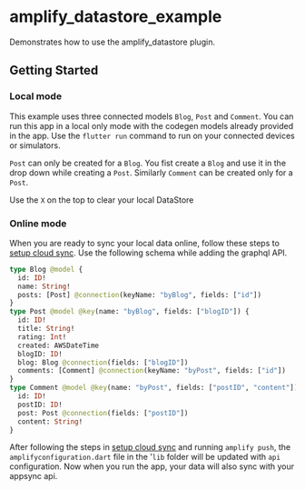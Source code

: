 # amplify_datastore_example

Demonstrates how to use the amplify_datastore plugin.

## Getting Started

### Local mode

This example uses three connected models `Blog`, `Post` and `Comment`. You can run this app in a local only mode with the codegen models already provided in the app. Use the `flutter run` command to run on your connected devices or simulators.

`Post` can only be created for a `Blog`. You fist create a `Blog` and use it in the drop down while creating a `Post`. Similarly `Comment` can be created only for a `Post`.

Use the `X` on the top to clear your local DataStore


### Online mode

When you are ready to sync your local data online, follow these steps to [setup cloud sync](https://docs.amplify.aws/lib/datastore/sync/q/platform/flutter#setup-cloud-sync). Use the following schema while adding the graphql API.

```graphql
type Blog @model {
  id: ID!
  name: String!
  posts: [Post] @connection(keyName: "byBlog", fields: ["id"])
}
type Post @model @key(name: "byBlog", fields: ["blogID"]) {
  id: ID!
  title: String!
  rating: Int!
  created: AWSDateTime
  blogID: ID!
  blog: Blog @connection(fields: ["blogID"])
  comments: [Comment] @connection(keyName: "byPost", fields: ["id"])
}
type Comment @model @key(name: "byPost", fields: ["postID", "content"]) {
  id: ID!
  postID: ID!
  post: Post @connection(fields: ["postID"])
  content: String!
}
```

After following the steps in [setup cloud sync](https://docs.amplify.aws/lib/datastore/sync/q/platform/flutter#setup-cloud-sync) and running `amplify push`, the `amplifyconfiguration.dart` file in the '`lib` folder will be updated with `api` configuration. Now when you run the app, your data will also sync with your appsync api.

